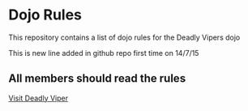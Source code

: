 Dojo Rules
==========

This repository contains a list of dojo rules for the Deadly Vipers dojo


This is new line added in github repo first time on 14/7/15

## All members should read the rules

[Visit Deadly Viper](https://github.com/deadlyvipers)
